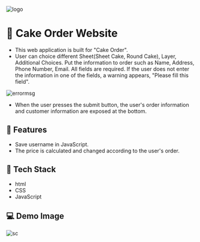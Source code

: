 ![logo](https://user-images.githubusercontent.com/97131199/159050096-21d48fa2-f307-413d-bac3-8f941b6d6b02.png)

# :cake: Cake Order Website 
- This web application is built for "Cake Order". 
- User can choice different Sheet(Sheet Cake, Round Cake), Layer, Additional Choices. Put the information to order such as Name, Address, Phone Number, Email. All fields are required. If the user does not enter the information in one of the fields, a warning appears, "Please fill this field".

![errormsg](https://user-images.githubusercontent.com/97131199/159050094-2691c1d0-6607-4b1e-8680-9670c84c0e69.png)


- When the user presses the submit button, the user's order information and customer information are exposed at the bottom.

## 🌱 Features 
- Save username in JavaScript.
- The price is calculated and changed according to the user's order.

## 📌 Tech Stack
- html
- CSS
- JavaScript

## :computer: Demo Image

![sc](https://user-images.githubusercontent.com/97131199/159050098-5becf23d-0f5b-4aa9-b3cf-ab6ecd1d38f1.png)

